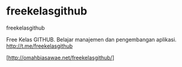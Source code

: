 # freekelasgithub
freekelasgithub

Free Kelas GITHUB. 
Belajar manajemen dan pengembangan aplikasi. 
http://t.me/freekelasgithub 

[http://omahbiasawae.net/freekelasgithub/]
